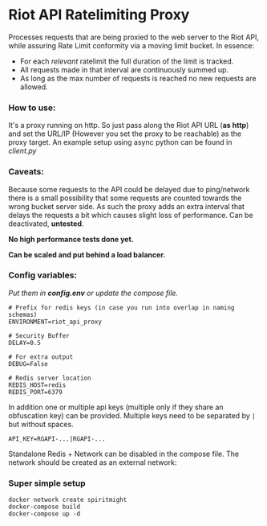 # Riot API Ratelimiting Proxy

Processes requests that are being proxied to the web server to the Riot API,
while assuring Rate Limit conformity via a moving limit bucket. In essence:
- For each *relevant* ratelimit the full duration of the limit is tracked.
- All requests made in that interval are continuously summed up.
- As long as the max number of requests is reached no new requests are allowed.

### How to use:

It's a proxy running on http. So just pass along the Riot API URL (**as http**) and set the URL/IP (However you set the proxy to be reachable)
as the proxy target. An example setup using async python can be found in *client.py*


### Caveats:

Because some requests to the API could be delayed due to ping/network there is a small possibility that some requests are
counted towards the wrong bucket server side. As such the proxy adds an extra interval that delays the requests a bit which
causes slight loss of performance. Can be deactivated, **untested**.

**No high performance tests done yet.**

**Can be scaled and put behind a load balancer.**


### Config variables:
*Put them in **config.env** or update the compose file.*

```dotenv
# Prefix for redis keys (in case you run into overlap in naming schemas)
ENVIRONMENT=riot_api_proxy

# Security Buffer
DELAY=0.5

# For extra output
DEBUG=False

# Redis server location
REDIS_HOST=redis
REDIS_PORT=6379
```

In addition one or multiple api keys (multiple only if they share an obfuscation key) can be provided. Multiple
keys need to be separated by `|` but without spaces.
```dotenv
API_KEY=RGAPI-...|RGAPI-...
```

Standalone Redis + Network can be disabled in the compose file. The network should be created as an external network:

### Super simple setup
```shell
docker network create spiritmight
docker-compose build
docker-compose up -d
```

